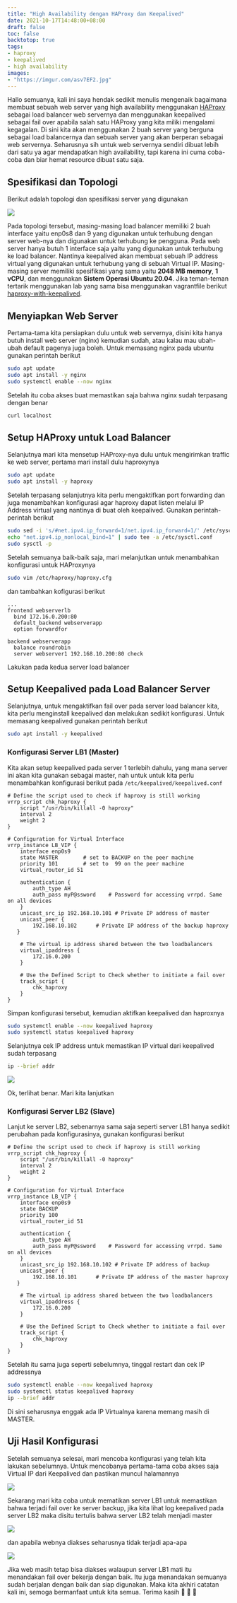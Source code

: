 ```yaml
---
title: "High Availability dengan HAProxy dan Keepalived"
date: 2021-10-17T14:48:00+08:00
draft: false
toc: false
backtotop: true
tags:
- haproxy
- keepalived
- high availability
images:
- "https://imgur.com/asv7EF2.jpg"
---
```


Hallo semuanya, kali ini saya hendak sedikit menulis mengenaik bagaimana membuat sebuah web server yang high availability menggunakan [HAProxy](http://www.haproxy.org/) sebagai load balancer web servernya dan menggunakan keepalived sebagai fail over apabila salah satu HAProxy yang kita miliki mengalami kegagalan. Di sini kita akan menggunakan 2 buah server yang berguna sebagai load balancernya dan sebuah server yang akan berperan sebagai web servernya. Seharusnya sih untuk web servernya sendiri dibuat lebih dari satu ya agar mendapatkan high availability, tapi karena ini cuma coba-coba dan biar hemat resource dibuat satu saja.

## Spesifikasi dan Topologi

Berikut adalah topologi dan spesifikasi server yang digunakan

![](https://imgur.com/8aQMagn.jpg)

Pada topologi tersebut, masing-masing load balancer memiliki 2 buah interface yaitu enp0s8 dan 9 yang digunakan untuk terhubung dengan server web-nya dan digunakan untuk terhubung ke pengguna. Pada web server hanya butuh 1 interface saja yaitu yang digunakan untuk terhubung ke load balancer. Nantinya keepalived akan membuat sebuah IP address virtual yang digunakan untuk terhubung yang di sebuah Virtual IP. Masing-masing server memiliki spesifikasi yang sama yaitu **2048 MB memory**, **1 vCPU**, dan menggunakan **Sistem Operasi Ubuntu 20.04**. Jika teman-teman tertarik menggunakan lab yang sama bisa menggunakan vagrantfile berikut [haproxy-with-keepalived](https://github.com/kudaliar032/vagrantfile-labs/tree/main/haproxy-with-keepalived).

## Menyiapkan Web Server

Pertama-tama kita persiapkan dulu untuk web servernya, disini kita hanya butuh install web server (nginx) kemudian sudah, atau kalau mau ubah-ubah default pagenya juga boleh. Untuk memasang nginx pada ubuntu gunakan perintah berikut

```bash
sudo apt update
sudo apt install -y nginx
sudo systemctl enable --now nginx
```

Setelah itu coba akses buat memastikan saja bahwa nginx sudah terpasang dengan benar

```bash
curl localhost
```

## Setup HAProxy untuk Load Balancer

Selanjutnya mari kita mensetup HAProxy-nya dulu untuk mengirimkan traffic ke web server, pertama mari install dulu haproxynya

```bash
sudo apt update
sudo apt install -y haproxy
```

Setelah terpasang selanjutnya kita perlu mengaktifkan port forwarding dan juga menambahkan konfigurasi agar haproxy dapat listen melalui IP Address virtual yang nantinya di buat oleh keepalived. Gunakan perintah-perintah berikut

```bash
sudo sed -i 's/#net.ipv4.ip_forward=1/net.ipv4.ip_forward=1/' /etc/sysctl.conf
echo "net.ipv4.ip_nonlocal_bind=1" | sudo tee -a /etc/sysctl.conf
sudo sysctl -p
```

Setelah semuanya baik-baik saja, mari melanjutkan untuk menambahkan konfigurasi untuk HAProxynya

```bash
sudo vim /etc/haproxy/haproxy.cfg
```

dan tambahkan kofigurasi berikut

```
...
frontend webserverlb
  bind 172.16.0.200:80
  default_backend webserverapp
  option forwardfor

backend webserverapp
  balance roundrobin
  server webserver1 192.168.10.200:80 check
```

Lakukan pada kedua server load balancer

## Setup Keepalived pada Load Balancer Server

Selanjutnya, untuk mengaktifkan fail over pada server load balancer kita, kita perlu menginstall keepalived dan melakukan sedikit konfigurasi. Untuk memasang keepalived gunakan perintah berikut

```bash
sudo apt install -y keepalived
```

### Konfigurasi Server LB1 (Master)

Kita akan setup keepalived pada server 1 terlebih dahulu, yang mana server ini akan kita gunakan sebagai master, nah untuk untuk kita perlu menambahkan konfigurasi berikut pada `/etc/keepalived/keepalived.conf`

```
# Define the script used to check if haproxy is still working
vrrp_script chk_haproxy {
    script "/usr/bin/killall -0 haproxy"
    interval 2
    weight 2
}

# Configuration for Virtual Interface
vrrp_instance LB_VIP {
    interface enp0s9
    state MASTER        # set to BACKUP on the peer machine
    priority 101        # set to  99 on the peer machine
    virtual_router_id 51

    authentication {
        auth_type AH
        auth_pass myP@ssword	# Password for accessing vrrpd. Same on all devices
    }
    unicast_src_ip 192.168.10.101 # Private IP address of master
    unicast_peer {
        192.168.10.102		# Private IP address of the backup haproxy
   }

    # The virtual ip address shared between the two loadbalancers
    virtual_ipaddress {
        172.16.0.200
    }

    # Use the Defined Script to Check whether to initiate a fail over
    track_script {
        chk_haproxy
    }
}
```

Simpan konfigurasi tersebut, kemudian aktifkan keepalived dan haproxnya

```bash
sudo systemctl enable --now keepalived haproxy
sudo systemctl status keepalived haproxy
```

Selanjutnya cek IP address untuk memastikan IP virtual dari keepalived sudah terpasang

```bash
ip --brief addr
```

![](https://imgur.com/mlZOEyQ.jpg)

Ok, terlihat benar. Mari kita lanjutkan

### Konfigurasi Server LB2 (Slave)

Lanjut ke server LB2, sebenarnya sama saja seperti server LB1 hanya sedikit perubahan pada konfigurasinya, gunakan konfigurasi berikut

```
# Define the script used to check if haproxy is still working
vrrp_script chk_haproxy {
    script "/usr/bin/killall -0 haproxy"
    interval 2
    weight 2
}

# Configuration for Virtual Interface
vrrp_instance LB_VIP {
    interface enp0s9
    state BACKUP
    priority 100
    virtual_router_id 51

    authentication {
        auth_type AH
        auth_pass myP@ssword	# Password for accessing vrrpd. Same on all devices
    }
    unicast_src_ip 192.168.10.102 # Private IP address of backup
    unicast_peer {
        192.168.10.101		# Private IP address of the master haproxy
   }

    # The virtual ip address shared between the two loadbalancers
    virtual_ipaddress {
        172.16.0.200
    }

    # Use the Defined Script to Check whether to initiate a fail over
    track_script {
        chk_haproxy
    }
}
```

Setelah itu sama juga seperti sebelumnya, tinggal restart dan cek IP addressnya

```bash
sudo systemctl enable --now keepalived haproxy
sudo systemctl status keepalived haproxy
ip --brief addr
```

Di sini seharusnya enggak ada IP Virtualnya karena memang masih di MASTER.

## Uji Hasil Konfigurasi

Setelah semuanya selesai, mari mencoba konfigurasi yang telah kita lakukan sebelumnya. Untuk mencobanya pertama-tama coba akses saja Virtual IP dari Keepalived dan pastikan muncul halamannya

![](https://imgur.com/g6zFvfn.jpg)

Sekarang mari kita coba untuk mematikan server LB1 untuk memastikan bahwa terjadi fail over ke server backup, jika kita lihat log keepalived pada server LB2 maka disitu tertulis bahwa server LB2 telah menjadi master

![](https://imgur.com/pp1GfHv.jpg)

dan apabila webnya diakses seharusnya tidak terjadi apa-apa

![](https://imgur.com/BQmWmTs.jpg)

Jika web masih tetap bisa diakses walaupun server LB1 mati itu menandakan fail over bekerja dengan baik. Itu juga menandakan semuanya sudah berjalan dengan baik dan siap digunakan. Maka kita akhiri catatan kali ini, semoga bermanfaat untuk kita semua. Terima kasih :pray: :pray: :pray:
